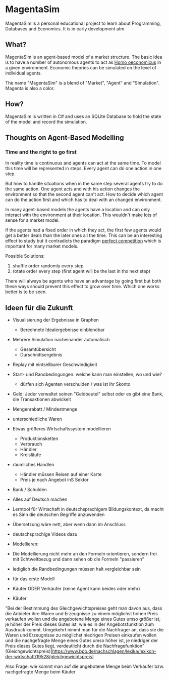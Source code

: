 # MagentaSim
MagentaSim is a personal educational project to learn about Programming, Databases and Economics.
It is in early development atm.

## What?
MagentaSim is an agent-based model of a market structure. The basic idea is to have a number of autonomous agents to act as [Homo oeconomicus](https://en.wikipedia.org/wiki/Homo_economicus) in a given environment. Economic theories can be simulated on the level of individual agents.

The name "MagentaSim" is a blend of "Market", "Agent" and "Simulation". Magenta is also a color.

## How?
MagentaSim is written in C# and uses an SQLite Database to hold the state of the model and record the simulation.

## Thoughts on Agent-Based Modelling
### Time and the right to go first
In reality time is continuous and agents can act at the same time. To model this time will be represented in steps. Every agent can do one action in one step.

But how to handle situations when in the same step several agents try to do the same action. One agent acts and with his action changes the environment so that the second agent can't act. How to decide which agent can do the action first and which has to deal with an changed environment.

In many agent-based models the agents have a location and can only interact with the environment at their location. This wouldn't make lots of sense for a market model.

If the agents had a fixed order in which they act, the first few agents would get a better deals than the later ones all the time. This can be an interesting effect to study but it contradicts the paradigm [perfect competition](https://en.wikipedia.org/wiki/Perfect_competition) which is important for many market models.

Possible Solutions:
 1. shuffle order randomly every step
 2. rotate order every step (first agent will be the last in thx next step)

There will always be agents who have an advantage by going first but both these ways should prevent this effect to grow over time. Which one works better is to be seen.


## Ideen für die Zukunft
 - Visualisierung der Ergebnisse in Graphen
	- Berechnete Idealergebnisse einblendbar
 - Mehrere Simulation nacheinander automatisch
	- Gesamtübersicht
	- Durschnittsergebnis
 - Replay mit eintsellbarer Geschwindigkeit
 - Start- und Randbedingungen: welche kann man einstellen, wo und wie?
	- dürfen sich Agenten verschulden / was ist ihr Skonto
 - Geld: Jeder verwaltet seinen "Geldbeutel" selbst oder es gibt eine Bank, die Transaktionen abwickelt 
 - Mengenrabatt / Mindestmenge
 - unterschiedliche Waren
 - Etwas größeres Wirtschaftssystem modellieren
	- Produktionsketten
	- Verbrauch
	- Händler
	- Kreisläufe
 - räumliches Handlen
	- Händler müssen Reisen auf einer Karte
	- Preis je nach Angebot inS Sektor
 - Bank / Schulden

 - Alles auf Deutsch machen
  - Lerntool für Wirtschaft in deutschsprachigem Bildungskontext, da macht es Sinn die deutschen Begriffe anzuwenden
   - Übersetzung wäre nett, aber wenn dann im Anschluss
  - deutschsprachige Videos dazu
 
 - Modellieren:
  - Die Modellierung nicht mehr an den Formeln orientieren, sondern frei mit Echtweltbezug und dann sehen ob die Formeln "passieren"
  - lediglich die Randbedingungen müssen halt vergleichbar sein
  
  - für das erste Modell
   - Käufer ODER Verkäufer (keine Agent kann beides oder mehr)
   - Käufer

   "Bei der Bestimmung des Gleichgewichtspreises geht man davon aus, dass die Anbieter ihre Waren und Erzeugnisse zu einem möglichst hohen Preis
    verkaufen wollen und die angebotene Menge eines Gutes umso größer ist, je höher der Preis dieses Gutes ist, wie es in der Angebotsfunktion 
	zum Ausdruck kommt. Umgekehrt nimmt man für die Nachfrager an, dass sie die Waren und Erzeugnisse zu möglichst niedrigen Preisen 
	einkaufen wollen und die nachgefragte Menge eines Gutes umso höher ist, je niedriger der Preis dieses Gutes liegt, 
	verdeutlicht durch die Nachfragefunktion"
   (Gleichgewichtspreis)[https://www.bpb.de/nachschlagen/lexika/lexikon-der-wirtschaft/19528/gleichgewichtspreis]

   Also Frage: wie kommt man auf die angebotene Menge beim Verkäufer bzw. nachgefragte Menge beim Käufer